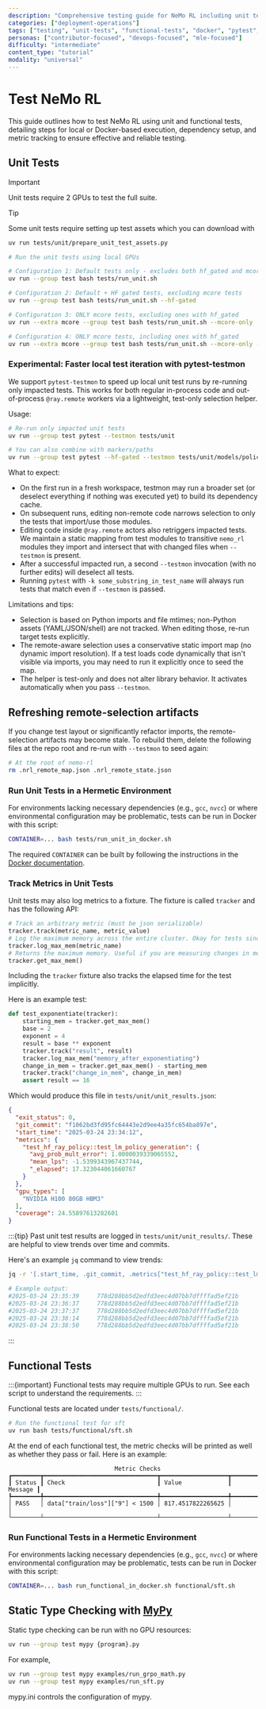 ```yaml
---
description: "Comprehensive testing guide for NeMo RL including unit tests, functional tests, Docker-based testing, and metric tracking"
categories: ["deployment-operations"]
tags: ["testing", "unit-tests", "functional-tests", "docker", "pytest", "development", "ci-cd"]
personas: ["contributor-focused", "devops-focused", "mle-focused"]
difficulty: "intermediate"
content_type: "tutorial"
modality: "universal"
---
```


# Test NeMo RL

This guide outlines how to test NeMo RL using unit and functional tests, detailing steps for local or Docker-based execution, dependency setup, and metric tracking to ensure effective and reliable testing.

## Unit Tests

> [!IMPORTANT]
> Unit tests require 2 GPUs to test the full suite.

> [!TIP]
> Some unit tests require setting up test assets which you can download with 
> ```sh
> uv run tests/unit/prepare_unit_test_assets.py
> ```


```sh
# Run the unit tests using local GPUs

# Configuration 1: Default tests only - excludes both hf_gated and mcore tests
uv run --group test bash tests/run_unit.sh

# Configuration 2: Default + HF gated tests, excluding mcore tests
uv run --group test bash tests/run_unit.sh --hf-gated

# Configuration 3: ONLY mcore tests, excluding ones with hf_gated
uv run --extra mcore --group test bash tests/run_unit.sh --mcore-only

# Configuration 4: ONLY mcore tests, including ones with hf_gated
uv run --extra mcore --group test bash tests/run_unit.sh --mcore-only --hf-gated
```

### Experimental: Faster local test iteration with pytest-testmon

We support `pytest-testmon` to speed up local unit test runs by re-running only impacted tests. This works for both regular in-process code and out-of-process `@ray.remote` workers via a lightweight, test-only selection helper.

Usage:
```sh
# Re-run only impacted unit tests
uv run --group test pytest --testmon tests/unit

# You can also combine with markers/paths
uv run --group test pytest --hf-gated --testmon tests/unit/models/policy/test_dtensor_worker.py
```

What to expect:
- On the first run in a fresh workspace, testmon may run a broader set (or deselect everything if nothing was executed yet) to build its dependency cache.
- On subsequent runs, editing non-remote code narrows selection to only the tests that import/use those modules.
- Editing code inside `@ray.remote` actors also retriggers impacted tests. We maintain a static mapping from test modules to transitive `nemo_rl` modules they import and intersect that with changed files when `--testmon` is present.
- After a successful impacted run, a second `--testmon` invocation (with no further edits) will deselect all tests.
- Running `pytest` with `-k some_substring_in_test_name` will always run tests that match even if `--testmon` is passed.

Limitations and tips:
- Selection is based on Python imports and file mtimes; non-Python assets (YAML/JSON/shell) are not tracked. When editing those, re-run target tests explicitly.
- The remote-aware selection uses a conservative static import map (no dynamic import resolution). If a test loads code dynamically that isn't visible via imports, you may need to run it explicitly once to seed the map.
- The helper is test-only and does not alter library behavior. It activates automatically when you pass `--testmon`.

Refreshing remote-selection artifacts
-------------------------------------
If you change test layout or significantly refactor imports, the remote-selection artifacts may become stale.
To rebuild them, delete the following files at the repo root and re-run with `--testmon` to seed again:

```sh
# At the root of nemo-rl
rm .nrl_remote_map.json .nrl_remote_state.json
```


### Run Unit Tests in a Hermetic Environment

For environments lacking necessary dependencies (e.g., `gcc`, `nvcc`)
or where environmental configuration may be problematic, tests can be run
in Docker with this script:

```sh
CONTAINER=... bash tests/run_unit_in_docker.sh
```

The required `CONTAINER` can be built by following the instructions in the [Docker documentation](../../get-started/docker.md).

### Track Metrics in Unit Tests

Unit tests may also log metrics to a fixture. The fixture is called `tracker` and has the following API:

```python
# Track an arbitrary metric (must be json serializable)
tracker.track(metric_name, metric_value)
# Log the maximum memory across the entire cluster. Okay for tests since they are run serially.
tracker.log_max_mem(metric_name)
# Returns the maximum memory. Useful if you are measuring changes in memory.
tracker.get_max_mem()
```

Including the `tracker` fixture also tracks the elapsed time for the test implicitly.

Here is an example test:

```python
def test_exponentiate(tracker):
    starting_mem = tracker.get_max_mem()
    base = 2
    exponent = 4
    result = base ** exponent
    tracker.track("result", result)
    tracker.log_max_mem("memory_after_exponentiating")
    change_in_mem = tracker.get_max_mem() - starting_mem
    tracker.track("change_in_mem", change_in_mem)
    assert result == 16
```

Which would produce this file in `tests/unit/unit_results.json`:

```json
{
  "exit_status": 0,
  "git_commit": "f1062bd3fd95fc64443e2d9ee4a35fc654ba897e",
  "start_time": "2025-03-24 23:34:12",
  "metrics": {
    "test_hf_ray_policy::test_lm_policy_generation": {
      "avg_prob_mult_error": 1.0000039339065552,
      "mean_lps": -1.5399343967437744,
      "_elapsed": 17.323044061660767
    }
  },
  "gpu_types": [
    "NVIDIA H100 80GB HBM3"
  ],
  "coverage": 24.55897613282601
}
```

:::{tip}
Past unit test results are logged in `tests/unit/unit_results/`. These are helpful to view trends over time and commits.

Here's an example `jq` command to view trends:

```sh
jq -r '[.start_time, .git_commit, .metrics["test_hf_ray_policy::test_lm_policy_generation"].avg_prob_mult_error] | @tsv' tests/unit/unit_results/*

# Example output:
#2025-03-24 23:35:39     778d288bb5d2edfd3eec4d07bb7dffffad5ef21b        1.0000039339065552
#2025-03-24 23:36:37     778d288bb5d2edfd3eec4d07bb7dffffad5ef21b        1.0000039339065552
#2025-03-24 23:37:37     778d288bb5d2edfd3eec4d07bb7dffffad5ef21b        1.0000039339065552
#2025-03-24 23:38:14     778d288bb5d2edfd3eec4d07bb7dffffad5ef21b        1.0000039339065552
#2025-03-24 23:38:50     778d288bb5d2edfd3eec4d07bb7dffffad5ef21b        1.0000039339065552
```
:::

## Functional Tests

:::{important}
Functional tests may require multiple GPUs to run. See each script to understand the requirements.
:::

Functional tests are located under `tests/functional/`.

```sh
# Run the functional test for sft
uv run bash tests/functional/sft.sh
```

At the end of each functional test, the metric checks will be printed as well as
whether they pass or fail. Here is an example:

```text
                              Metric Checks
┏━━━━━━━━┳━━━━━━━━━━━━━━━━━━━━━━━━━━━━━━━━┳━━━━━━━━━━━━━━━━━━━┳━━━━━━━━━┓
┃ Status ┃ Check                          ┃ Value             ┃ Message ┃
┡━━━━━━━━╇━━━━━━━━━━━━━━━━━━━━━━━━━━━━━━━━╇━━━━━━━━━━━━━━━━━━━╇━━━━━━━━━┩
│ PASS   │ data["train/loss"]["9"] < 1500 │ 817.4517822265625 │         │
└────────┴────────────────────────────────┴───────────────────┴─────────┘
```

### Run Functional Tests in a Hermetic Environment

For environments lacking necessary dependencies (e.g., `gcc`, `nvcc`)
or where environmental configuration may be problematic, tests can be run
in Docker with this script:

```sh
CONTAINER=... bash run_functional_in_docker.sh functional/sft.sh
```


## Static Type Checking with [MyPy](https://mypy-lang.org/)
Static type checking can be run with no GPU resources:

```sh
uv run --group test mypy {program}.py
```

For example,
```sh
uv run --group test mypy examples/run_grpo_math.py
uv run --group test mypy examples/run_sft.py
```

mypy.ini controls the configuration of mypy.

